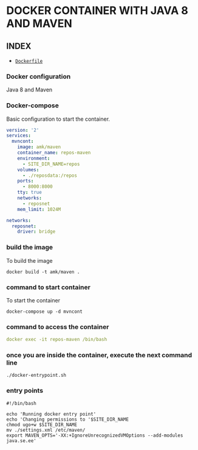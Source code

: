 # DOCKER CONTAINER WITH JAVA 8 AND MAVEN

## INDEX

* [`Dockerfile`](#docker-configuratio)




### Docker configuration
Java 8 and Maven

### Docker-compose
Basic configuration to start the container.

```yaml
version: '2'
services:
  mvncont:
    image: amk/maven
    container_name: repos-maven
    environment:
      - SITE_DIR_NAME=repos
    volumes:
      - ./reposdata:/repos
    ports:
      - 8000:8000
    tty: true
    networks:
      - reposnet
    mem_limit: 1024M

networks:
  reposnet:
    driver: bridge
```

### build the image
To build the image
```docker
docker build -t amk/maven .
```

### command to start container
To start the container
```docker
docker-compose up -d mvncont
```

### command to access the container
```yaml
docker exec -it repos-maven /bin/bash
```

### once you are inside the container, execute the next command line
```shell 
./docker-entrypoint.sh
```

### entry points
```shell 
#!/bin/bash

echo 'Running docker entry point'
echo 'Changing permissions to '$SITE_DIR_NAME
chmod ugo+w $SITE_DIR_NAME
mv ./settings.xml /etc/maven/
export MAVEN_OPTS='-XX:+IgnoreUnrecognizedVMOptions --add-modules java.se.ee'
```